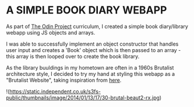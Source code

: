 # A SIMPLE BOOK DIARY WEBAPP

As part of [The Odin Project](https://www.theodinproject.com/) curriculum, I created a simple book diary/library webapp using JS objects and arrays.

I was able to successfully implement an object constructor that handles user input and creates a 'Book' object which is then passed to an array - this array is then looped over to create the book library.

As the library buuldings in my hometown are often in a 1960s Brutalist architecture style, I decided to try my hand at styling this webapp as a "Brutalist Website", taking inspiration from [here](https://brutalistwebsites.com/).

!(https://static.independent.co.uk/s3fs-public/thumbnails/image/2014/01/13/17/30-brutal-beaut2-rx.jpg)

